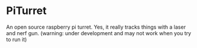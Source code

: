 # PiTurret
An open source raspberry pi turret.  Yes, it really tracks things with a laser and nerf gun.  (warning: under development and may not work when you try to run it)
